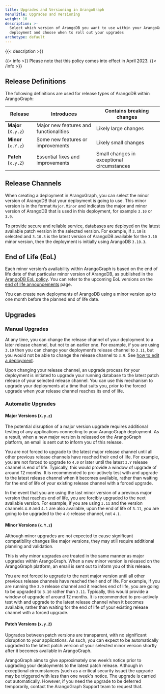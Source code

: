 ```yaml
---
title: Upgrades and Versioning in ArangoGraph
menuTitle: Upgrades and Versioning
weight: 10
description: >-
  Select which version of ArangoDB you want to use within your ArangoGraph
  deployment and choose when to roll out your upgrades
archetype: default
---
```

{{< description >}}

{{< info >}}
Please note that this policy comes into effect in April 2023.
{{< /info >}}

## Release Definitions

The following definitions are used for release types of ArangoDB within ArangoGraph:

| Release  | Introduces  | Contains breaking changes  |
|----------|-------------|----------------------------|
| **Major** (`X.y.z`) | Major new features and functionalities | Likely large changes |
| **Minor** (`x.Y.z`) | Some new features or improvements | Likely small changes |
| **Patch** (`x.y.Z`) | Essential fixes and improvements | Small changes in exceptional circumstances |

## Release Channels

When creating a deployment in ArangoGraph, you can select the minor version
of ArangoDB that your deployment is going to use. This minor version is in the
format `Major.Minor` and indicates the major and minor version of ArangoDB that
is used in this deployment, for example `3.10` or `3.9`.

To provide secure and reliable service, databases are deployed on the latest
available patch version in the selected version. For example, if `3.10` is
selected and `3.10.3` is the latest version of ArangoDB available for the `3.10`
minor version, then the deployment is initially using ArangoDB `3.10.3`.

## End of Life (EoL)

Each minor version’s availability within ArangoGraph is based on the end of
life date of that particular minor version of ArangoDB, as published in the
[ArangoDB EoL policy](https://www.arangodb.com/master-services-agreement-inc-august-2019/#eolpolicy).
You can refer to the upcoming EoL versions on the
[end of life announcements](https://www.arangodb.com/subscriptions/end-of-life-notice/) page.

You can create new deployments of ArangoDB using a minor version up to one
month before the planned end of life date.

## Upgrades

### Manual Upgrades

At any time, you can change the release channel of your deployment to a later
release channel, but not to an earlier one. For example, if you are using `3.10`
then you can change your deployment’s release channel to `3.11`, but you would
not be able to change the release channel to `3.9`.
See [how to edit a deployment](_index.md#how-to-edit-a-deployment).

Upon changing your release channel, an upgrade process for your deployment is
initiated to upgrade your running database to the latest patch release of your
selected release channel. You can use this mechanism to upgrade your deployments
at a time that suits you, prior to the forced upgrade when your release channel
reaches its end of life.

### Automatic Upgrades

#### Major Versions (`X.y.z`)

The potential disruption of a major version upgrade requires additional testing
of any applications connecting to your ArangoGraph deployment. As a result, when
a new major version is released on the ArangoGraph platform, an email is sent out
to inform you of this release.

You are not forced to upgrade to the latest major release channel until all
other previous release channels have reached their end of life. For example,
you are not forced to upgrade to `4.0` or later until the latest `3.Y` release
channel is end of life. Typically, this would provide a window of upgrade of
around 12 months. It is recommended to pro-actively test with and upgrade to
the latest release channel when it becomes available, rather than waiting for
the end of life of your existing release channel with a forced upgrade.

In the event that you are using the last minor version of a previous major
version that reaches end of life, you are forcibly upgraded to the next
available version. For example, if you are using `3.11` and the version
channels `4.0` and `4.1` are also available, upon the end of life of `3.11`,
you are going to be upgraded to the `4.0` release channel, not `4.1`.

#### Minor Versions (`x.Y.z`)

Although minor upgrades are not expected to cause significant compatibility
changes like major versions, they may still require additional planning and
validation.

This is why minor upgrades are treated in the same manner as major upgrades
within ArangoGraph. When a new minor version is released on the ArangoGraph
platform, an email is sent out to inform you of this release.

You are not forced to upgrade to the next major version until all other
previous release channels have reached their end of life. For example,
if you are running the `3.9` release channel and it reaches end of life,
you are going to be upgraded to `3.10` rather than `3.11`. Typically, this
would provide a window of upgrade of around 12 months. It is recommended to
pro-actively test with and upgrade to the latest release channel when it becomes
available, rather than waiting for the end of life of your existing release
channel with a forced upgrade.

#### Patch Versions (`x.y.Z`)

Upgrades between patch versions are transparent, with no significant disruption
to your applications. As such, you can expect to be automatically upgraded to
the latest patch version of your selected minor version shortly after it becomes
available in ArangoGraph.

ArangoGraph aims to give approximately one week’s notice prior to upgrading your
deployments to the latest patch release. Although in exceptional circumstances
(such as a critical security issue) the upgrade may be triggered with less than
one week's notice.
The upgrade is carried out automatically. However, if you need the upgrade to be
deferred temporarily, contact the ArangoGraph Support team to request that.
